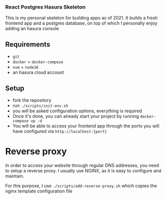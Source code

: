 ### React Postgres Hasura Skeleton

This is my personal skeleton for building apps as of 2021.
It builds a fresh frontend app and a postgres database, on top of which I personally enjoy adding an hasura console

## Requirements
* `git`
* `docker` + `docker-compose`
* `nvm` + `node16`
* an hasura cloud account

## Setup

* fork the repository
* run `./scripts/init-env.sh`
* you will be asked configuration options, everything is required
* Once it's done, you can already start your project by running `docker-compose up -d`
* You will be able to access your frontend app through the ports you will have configured via `http://localhost:{port}`

# Reverse proxy

In order to access your website through regular DNS addresses, you need to setup a reverse proxy.
I usually use NGINX, as it is easy to configure and maintain.

For this purpose, I use `./scripts/add-reverse-proxy.sh` which copies the nginx template configuration file